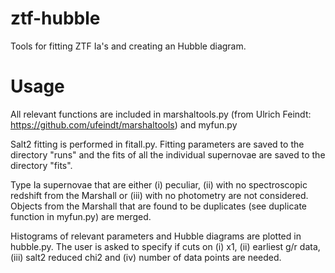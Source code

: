 # ztf-hubble

Tools for fitting ZTF Ia's and creating an Hubble diagram.

# Usage

All relevant functions are included in marshaltools.py (from Ulrich Feindt: https://github.com/ufeindt/marshaltools) and myfun.py

Salt2 fitting is performed in fitall.py. Fitting parameters are saved to the directory "runs" and the fits of all the individual supernovae are saved to the directory "fits".

Type Ia supernovae that are either (i) peculiar, (ii) with no spectroscopic redshift from the Marshall or (iii) with no photometry are not considered. Objects from the Marshall that are found to be duplicates (see duplicate function in myfun.py) are merged. 

Histograms of relevant parameters and Hubble diagrams are plotted in hubble.py. The user is asked to specify if cuts on (i) x1, (ii) earliest g/r data, (iii) salt2 reduced chi2 and (iv) number of data points are needed.
